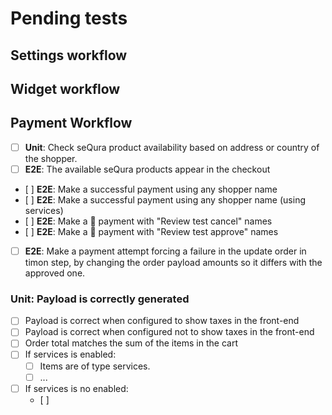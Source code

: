 # Pending tests

## Settings workflow

## Widget workflow

## Payment Workflow
- [ ] **Unit**: Check seQura product availability based on address or country of the shopper.
- [ ] **E2E**: The available seQura products appear in the checkout
- [ ] **E2E**: Make a successful payment using any shopper name
- [ ] **E2E**: Make a successful payment using any shopper name (using services)
- [ ] **E2E**: Make a 🍊 payment with "Review test cancel" names
- [ ] **E2E**: Make a 🍊 payment with "Review test approve" names
- [ ] **E2E**: Make a payment attempt forcing a failure in the update order in timon step, by changing the order payload amounts so it differs with the approved one.

### Unit: Payload is correctly generated
- [ ] Payload is correct when configured to show taxes in the front-end
- [ ] Payload is correct when configured not to show taxes in the front-end
- [ ] Order total matches the sum of the items in the cart
- [ ] If services is enabled:
    - [ ] Items are of type services.
    - [ ] ...
- [ ] If services is no enabled:
    - [ ] 